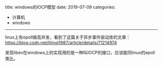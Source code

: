 title: windows的IOCP模型
date: 2019-07-09
categories:
- 计算机
- windows




---

linux上有epoll做高并发，看到了这篇关于异步事件驱动库的文章：https://blog.csdn.net/lijinqi1987/article/details/71214974

发现libev在windows上的实现用的是一种叫IOCP的接口，应该能同linux的epoll类比。



